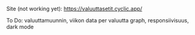 Site (not working yet): https://valuuttasetit.cyclic.app/

To Do: valuuttamuunnin, viikon data per valuutta graph, responsiivisuus, dark mode
